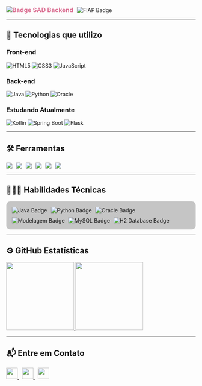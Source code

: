 <div style="display: flex; gap: 10px; align-items: center;">

  <h3 style="color: #DB7093; margin: 0;">
    <img src="https://img.shields.io/badge/Systems%20Analysis%20and%20Development-(Back--End)-8A2BE2?style=flat&logo=code&logoColor=white" alt="Badge SAD Backend" />
  </h3>

  <div>
    <img src="https://img.shields.io/badge/Graduação-FIAP%202023–2025-%23DB7093?style=flat&logo=graduation-cap&logoColor=white" alt="FIAP Badge" />
  </div>

</div>

---

## 🚀 Tecnologias que utilizo

### Front-end
![HTML5](https://img.shields.io/badge/HTML5-%23E34F26.svg?style=flat&logo=html5&logoColor=white)
![CSS3](https://img.shields.io/badge/CSS3-%231572B6.svg?style=flat&logo=css3&logoColor=white)
![JavaScript](https://img.shields.io/badge/JavaScript-%23F7DF1E.svg?style=flat&logo=javascript&logoColor=black)

### Back-end
![Java](https://img.shields.io/badge/Java-%23ED8B00.svg?style=flat&logo=java&logoColor=white)
![Python](https://img.shields.io/badge/Python-%233776AB.svg?style=flat&logo=python&logoColor=white)
![Oracle](https://img.shields.io/badge/Oracle-%23F80000.svg?style=flat&logo=oracle&logoColor=white)

### Estudando Atualmente
![Kotlin](https://img.shields.io/badge/Kotlin-%230095D5.svg?style=flat&logo=kotlin&logoColor=white)
![Spring Boot](https://img.shields.io/badge/Spring_Boot-%236DB33F.svg?style=flat&logo=spring-boot&logoColor=white)
![Flask](https://img.shields.io/badge/Flask-%23000.svg?style=flat&logo=flask&logoColor=white)

---

## 🛠️ Ferramentas

<div style="display: flex; flex-wrap: wrap; gap: 10px;">

  <img src="https://img.shields.io/badge/Git-F05032.svg?style=flat&logo=git&logoColor=white" />
  <img src="https://img.shields.io/badge/Figma-F24E1E.svg?style=flat&logo=figma&logoColor=white" />
  <img src="https://img.shields.io/badge/Postman-FF6C37.svg?style=flat&logo=postman&logoColor=white" />
  <img src="https://img.shields.io/badge/Insomnia-4000BF.svg?style=flat&logo=insomnia&logoColor=white" />
  <img src="https://img.shields.io/badge/BrModelo-4B8BBE.svg?style=flat&logo=sqlite&logoColor=white" />
  <img src="https://img.shields.io/badge/Astah%20UML-222222.svg?style=flat&logo=uml&logoColor=white" />

</div>

---
## 👩🏽‍💻 Habilidades Técnicas

<div align="left" style="display: flex; flex-wrap: wrap; justify-content: flex-start; align-items: center; gap: 10px; background-color: #55555555; padding: 15px; border-radius: 10px;">

  <!-- Java -->
  <img src="https://img.shields.io/badge/Java-%23ED8B00.svg?style=flat&logo=java&logoColor=white" alt="Java Badge">

  <!-- Python -->
  <img src="https://img.shields.io/badge/Python-%233776AB.svg?style=flat&logo=python&logoColor=white" alt="Python Badge">

  <!-- Oracle PL/SQL -->
  <img src="https://img.shields.io/badge/Oracle%20PL%2FSQL-%23F80000.svg?style=flat&logo=oracle&logoColor=white" alt="Oracle Badge">

  <!-- Modelagem de Dados -->
  <img src="https://img.shields.io/badge/Modelagem%20de%20Dados-4B8BBE.svg?style=flat&logo=datagrip&logoColor=white" alt="Modelagem Badge">

  <!-- MySQL -->
  <img src="https://img.shields.io/badge/MySQL-4479A1.svg?style=flat&logo=mysql&logoColor=white" alt="MySQL Badge">

  <!-- H2 Database -->
  <img src="https://img.shields.io/badge/H2-1D2C4D.svg?style=flat&logo=h2&logoColor=white" alt="H2 Database Badge">

</div>


---

## ⚙️ GitHub Estatísticas

<a href="https://github.com/MariaEduarda-Ciarini">
  <img height="180em" src="https://github-readme-stats.vercel.app/api?username=MariaEduarda-Ciarini&show_icons=true&theme=radical&count_private=true&bg_color=11191f33&title_color=DB7093&text_color=2E8B57&icon_color=FFFF00&border_color=000000" />
  <img height="180em" src="https://github-readme-stats.vercel.app/api/top-langs/?username=MariaEduarda-Ciarini&layout=compact&langs_count=10&theme=dark&bg_color=11191f33&border_color=000000&title_color=DB7093&text_color=2E8B57" />
</a>

---

## 📬 Entre em Contato

<a href="mailto:dudaciarinii@gmail.com" target="_blank">
  <img src="https://img.shields.io/badge/Gmail-D14836?style=flat&logo=gmail&logoColor=white" height="30px" />
</a>
&nbsp;
<a href="https://www.linkedin.com/in/maria-eduarda-ciarini-b97ab6270/" target="_blank">
  <img src="https://img.shields.io/badge/LinkedIn-%230077B5.svg?style=flat&logo=linkedin&logoColor=white" height="30px" />
</a>
&nbsp;
<a href="https://discord.com/channels/@Maria%20Eduarda%20Ciarini" target="_blank">
  <img src="https://img.shields.io/badge/Discord-%235865F2.svg?style=flat&logo=discord&logoColor=white" height="30px" />
</a>
